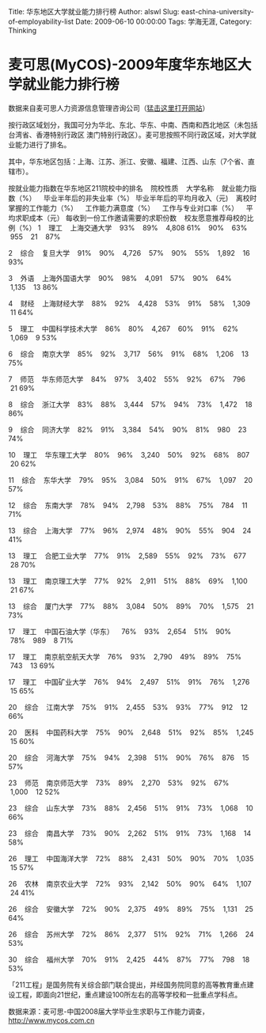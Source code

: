 Title: 华东地区大学就业能力排行榜
Author: alswl
Slug: east-china-university-of-employability-list
Date: 2009-06-10 00:00:00
Tags: 学海无涯, 
Category: Thinking

# 麦可思(MyCOS)-2009年度华东地区大学就业能力排行榜

数据来自麦可思人力资源信息管理咨询公司（[猛击这里打开网站](http://www.mycos.com.cn)）

按行政区域划分，我国可分为华北、东北、华东、中南、西南和西北地区（未包括台湾省、香港特别行政区
澳门特别行政区）。麦可思按照不同行政区域，对大学就业能力进行了排名。

其中，华东地区包括：上海、江苏、浙江、安徽、福建、江西、山东（7个省、直辖市）。

按就业能力指数在华东地区211院校中的排名    院校性质    大学名称    就业能力指数（%）    毕业半年后的非失业率（%）
毕业半年后的平均月收入（元)    离校时掌握的工作能力（%）    工作能力满意度（%）    工作与专业对口率（%）    平均求职成本（元）
每收到一份工作邀请需要的求职份数    校友愿意推荐母校的比例（%） 1    理工    上海交通大学    93%    89%    4,808
61%    90%    63%    955    21    87%

2    综合    复旦大学    91%    90%    4,726    57%    90%    55%    1,892    16
93%

3    外语    上海外国语大学    90%    98%    4,091    57%    90%    64%    1,135    13
86%

4    财经    上海财经大学    88%    92%    4,428    53%    91%    58%    1,309    11
64%

5    理工    中国科学技术大学    86%    80%    4,267    60%    91%    62%    1,069    9
53%

6    综合    南京大学    85%    92%    3,717    56%    91%    68%    1,206    13
75%

7    师范    华东师范大学    84%    97%    3,402    55%    92%    67%    796    21
69%

8    综合    浙江大学    83%    88%    3,444    57%    94%    73%    1,472    18
86%

9    综合    同济大学    82%    91%    3,384    54%    90%    81%    980    23
74%

10    理工    华东理工大学    80%    96%    3,240    50%    92%    68%    807    20
62%

11    综合    东华大学    79%    95%    3,084    50%    91%    67%    1,097    20
57%

12    综合    东南大学    78%    94%    2,798    53%    88%    75%    784    11
71%

13    综合    上海大学    77%    96%    2,974    48%    90%    55%    904    24
41%

13    理工    合肥工业大学    77%    91%    2,589    55%    92%    73%    677    28
70%

13    理工    南京理工大学    77%    92%    2,911    51%    88%    69%    1,100    21
67%

13    综合    厦门大学    77%    88%    3,084    50%    89%    70%    1,575    21
73%

17    理工    中国石油大学（华东）    76%    93%    2,654    51%    90%    78%    989    8
71%

17    理工    南京航空航天大学    76%    93%    2,790    49%    89%    75%    743    13
69%

17    理工    中国矿业大学    76%    94%    2,497    51%    91%    76%    1,276    15
65%

20    综合    江南大学    75%    91%    2,455    53%    93%    77%    912    12
66%

20    医科    中国药科大学    75%    90%    2,648    51%    92%    85%    1,245    15
60%

20    综合    河海大学    75%    94%    2,398    51%    90%    76%    876    15
57%

23    师范    南京师范大学    73%    89%    2,270    53%    92%    67%    1,000    12
52%

23    综合    山东大学    73%    88%    2,456    51%    91%    73%    1,068    10
66%

23    综合    南昌大学    73%    90%    2,262    51%    91%    73%    1,168    14
58%

26    理工    中国海洋大学    72%    88%    2,431    50%    90%    70%    1,035    15
57%

26    农林    南京农业大学    72%    93%    2,142    50%    90%    64%    1,107    24
41%

26    综合    安徽大学    72%    90%    2,375    49%    89%    75%    1,131    25
64%

26    综合    苏州大学    72%    86%    2,377    51%    92%    71%    1,266    24
53%

30    综合    福州大学    70%    91%    2,425    44%    87%    77%    798    18
53%

「211工程」是国务院有关综合部门联合提出，并经国务院同意的高等教育重点建设工程，即面向21世纪，重点建设100所左右的高等学校和一批重点学科点。

数据来源：麦可思-中国2008届大学毕业生求职与工作能力调查，http://www.mycos.com.cn

